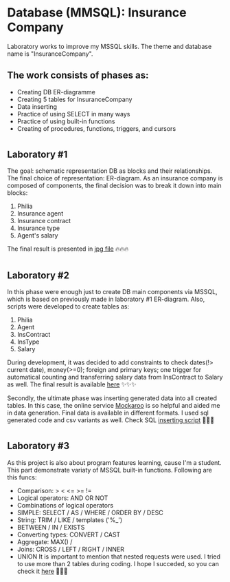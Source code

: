 # Database (MMSQL): Insurance Company
Laboratory works to improve my MSSQL skills. The theme and database name is "InsuranceCompany". 
## The work consists of phases as:
  - Creating DB ER-diagramme
  - Creating 5 tables for InsuranceCompany
  - Data inserting  
  - Practice of using SELECT in many ways
  - Practice of using built-in functions
  - Creating of procedures, functions, triggers, and cursors

#
## Laboratory #1
The goal: schematic representation DB as blocks and their relationships. The final choice of representation: ER-diagram. As an insurance company is composed of components, the final decision was to break it down into main blocks:
  1) Philia
  2) Insurance agent
  3) Insurance contract
  4) Insurance type
  5) Agent's salary

The final result is presented in [jpg file](https://github.com/MilaHalko/DB-InsuranceCompany/blob/main/InsuranceCompanyER.jpg) :fire::fire::fire:

#
## Laboratory #2
In this phase were enough just to create DB main components via MSSQL, which is based on previously made in laboratory #1 ER-diagram. Also, scripts were developed to create tables as:

  1) Philia
  2) Agent
  3) InsContract
  4) InsType
  5) Salary
  
  During development, it was decided to add constraints to check dates(!> current date), money(>=0); foreign and primary keys; one trigger for automatical counting and transferring salary data from InsContract to Salary as well. The final result is available [here](https://github.com/MilaHalko/DB-InsuranceCompany/blob/main/Tables.sql) 
  :sparkles::sparkles::sparkles:

  Secondly, the ultimate phase was inserting generated data into all created tables. In this case, the online service [Mockaroo](https://www.mockaroo.com/) is so helpful and aided me in data generation. Final data is available in different formats. I used sql generated code and csv variants as well. Check SQL [inserting script](https://github.com/MilaHalko/DB-InsuranceCompany/blob/main/Insert.sql) 
  :green_heart::green_heart::green_heart:

  #
  ## Laboratory #3
 As this project is also about program features learning, cause I'm a student. This part demonstrate variaty of MSSQL built-in functions. Following are this funcs:
  - Comparison: > < <= >= !=
  - Logical operators: AND OR NOT
  - Combinations of logical operators
  - SIMPLE: SELECT / AS / WHERE / ORDER BY / DESC
  - String: TRIM / LIKE / templates ('%_')
  - BETWEEN / IN / EXISTS
  - Converting types: CONVERT / CAST
  - Aggregate: MAX() /
  - Joins: CROSS / LEFT / RIGHT / INNER
  - UNION
It is important to mention that nested requests were used. I tried to use more than 2 tables during coding. I hope I succeded, so you can check it  [here](https://github.com/MilaHalko/DB-InsuranceCompany/blob/main/lab3.sql) :bug::bug::bug:
